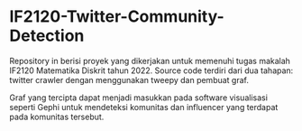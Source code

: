 # IF2120-Twitter-Community-Detection

Repository in berisi proyek yang dikerjakan untuk 
memenuhi tugas makalah IF2120 Matematika Diskrit tahun 2022.
Source code terdiri dari dua tahapan: twitter 
crawler dengan menggunakan tweepy dan pembuat graf.

Graf yang tercipta dapat menjadi masukkan pada software visualisasi 
seperti Gephi untuk mendeteksi komunitas dan influencer 
yang terdapat pada komunitas tersebut.

